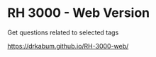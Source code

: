 # RH 3000 - Web Version

Get questions related to selected tags

https://drkabum.github.io/RH-3000-web/
